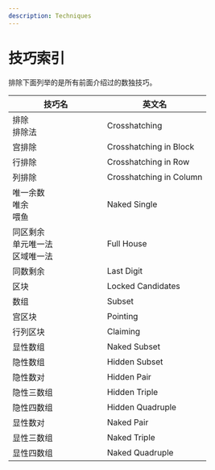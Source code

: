```yaml
---
description: Techniques
---
```


# 技巧索引

排除下面列举的是所有前面介绍过的数独技巧。

<table><thead><tr><th width="172">技巧名</th><th>英文名</th></tr></thead><tbody><tr><td>排除<br>排除法</td><td>Crosshatching</td></tr><tr><td>宫排除</td><td>Crosshatching in Block</td></tr><tr><td>行排除</td><td>Crosshatching in Row</td></tr><tr><td>列排除</td><td>Crosshatching in Column</td></tr><tr><td>唯一余数<br>唯余<br>喂鱼</td><td>Naked Single</td></tr><tr><td>同区剩余<br>单元唯一法<br>区域唯一法</td><td>Full House</td></tr><tr><td>同数剩余</td><td>Last Digit</td></tr><tr><td>区块</td><td>Locked Candidates</td></tr><tr><td>数组</td><td>Subset</td></tr><tr><td>宫区块</td><td>Pointing</td></tr><tr><td>行列区块</td><td>Claiming</td></tr><tr><td>显性数组</td><td>Naked Subset</td></tr><tr><td>隐性数组</td><td>Hidden Subset</td></tr><tr><td>隐性数对</td><td>Hidden Pair</td></tr><tr><td>隐性三数组</td><td>Hidden Triple</td></tr><tr><td>隐性四数组</td><td>Hidden Quadruple</td></tr><tr><td>显性数对</td><td>Naked Pair</td></tr><tr><td>显性三数组</td><td>Naked Triple</td></tr><tr><td>显性四数组</td><td>Naked Quadruple</td></tr></tbody></table>

